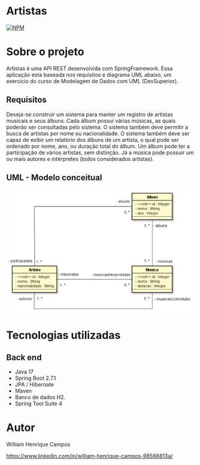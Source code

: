 # Artistas 
[![NPM](https://img.shields.io/npm/l/react)](https://github.com/devsuperior/sds1-wmazoni/blob/master/LICENSE) 

# Sobre o projeto

Artistas é uma API REST desenvolvida com SpringFramework. Essa aplicação esta baseada nos requisitos e diagrama UML abaixo, um exercicio do curso de Modelagem de Dados com UML (DevSuperior).

## Requisitos
Deseja-se construir um sistema para manter um registro de artistas
musicais e seus álbuns. Cada álbum possui várias músicas, as quais poderão ser consultadas pelo
sistema. O sistema também deve permitir a busca de artistas por nome ou nacionalidade. O sistema
também deve ser capaz de exibir um relatório dos álbuns de um artista, o qual pode ser ordenado por
nome, ano, ou duração total do álbum. Um álbum pode ter a participação de vários artistas, sem
distinção. Já a música pode possuir um ou mais autores e intérpretes (todos considerados artistas).

## UML - Modelo conceitual
![Mobile 1](https://github.com/willhc1984/crud_rest_artistas/blob/main/crud_rest_artistas.png)

# Tecnologias utilizadas
## Back end
- Java 17
- Spring Boot 2.7.1
- JPA / Hibernate
- Maven
- Banco de dados H2.
- Spring Tool Suite 4

# Autor

William Henrique Campos

https://www.linkedin.com/in/william-henrique-campos-98568813a/
